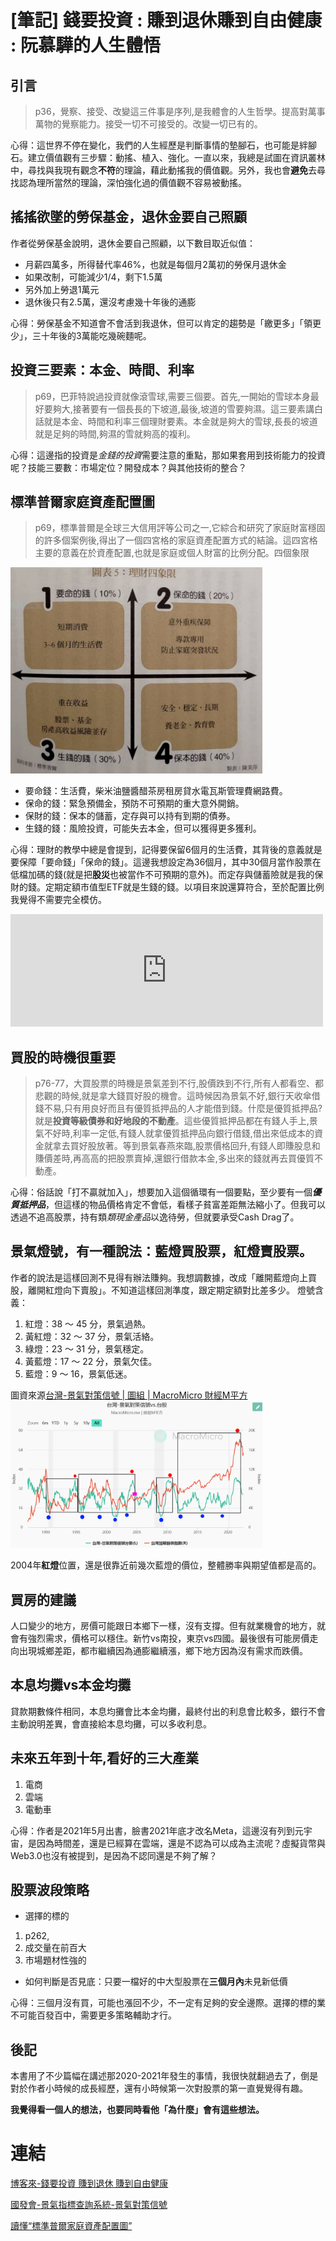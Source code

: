 # [筆記] 錢要投資 : 賺到退休賺到自由健康 : 阮慕驊的人生體悟


## 引言
> p36，覺察、接受、改變這三件事是序列,是我體會的人生哲學。提高對萬事萬物的覺察能力。接受一切不可接受的。改變一切已有的。

<!--more-->
心得：這世界不停在變化，我們的人生經歷是判斷事情的墊腳石，也可能是絆腳石。建立價值觀有三步驟：動搖、植入、強化。一直以來，我總是試圖在資訊叢林中，尋找與我現有觀念**不符**的理論，藉此動搖我的價值觀。另外，我也會**避免**去尋找認為理所當然的理論，深怕強化過的價值觀不容易被動搖。

## 搖搖欲墜的勞保基金，退休金要自己照顧
作者從勞保基金說明，退休金要自己照顧，以下數目取近似值：

* 月薪四萬多，所得替代率46%，也就是每個月2萬初的勞保月退休金
* 如果改制，可能減少1/4，剩下1.5萬
* 另外加上勞退1萬元
* 退休後只有2.5萬，還沒考慮幾十年後的通膨

心得：勞保基金不知道會不會活到我退休，但可以肯定的趨勢是「繳更多」「領更少」，三十年後的3萬能吃幾碗麵呢。

## 投資三要素：本金、時間、利率
> p69，巴菲特說過投資就像滾雪球,需要三個要。首先,一開始的雪球本身最好要夠大,接著要有一個長長的下坡道,最後,坡道的雪要夠濕。這三要素講白話就是本金、時間和利率三個理財要素。本金就是夠大的雪球,長長的坡道就是足夠的時間,夠濕的雪就夠高的複利。

心得：這邊指的投資是*金錢的投資*需要注意的重點，那如果套用到技術能力的投資呢？技能三要數：市場定位？開發成本？與其他技術的整合？

## 標準普爾家庭資產配置圖
> p69，標準普爾是全球三大信用評等公司之一,它綜合和研究了家庭財富穩固的許多個案例後,得出了一個四宮格的家庭資產配置方式的結論。這四宮格主要的意義在於資產配置,也就是家庭或個人財富的比例分配。四個象限

<img src="asset-allocation.jpg" width="80%">

- 要命錢：生活費，柴米油鹽醬醋茶房租房貸水電瓦斯管理費網路費。
- 保命的錢：緊急預備金，預防不可預期的重大意外開銷。
- 保財的錢：保本的儲蓄，定存與可以持有到期的債券。
- 生錢的錢：風險投資，可能失去本金，但可以獲得更多獲利。

心得：理財的教學中總是會提到，記得要保留6個月的生活費，其背後的意義就是要保障「要命錢」「保命的錢」。這邊我想設定為36個月，其中30個月當作股票在低檔加碼的錢(就是把**股災**也被當作不可預期的意外)。而定存與儲蓄險就是我的保財的錢。定期定額市值型ETF就是生錢的錢。以項目來說還算符合，至於配置比例我覺得不需要完全模仿。
<iframe src="https://open.firstory.me/embed/story/cl72wh7wp06rp01xo5wlxbvxe" height="180" width="500" frameborder="0" scrolling="no"></iframe>

## 買股的時機很重要
> p76-77，大買股票的時機是景氣差到不行,股價跌到不行,所有人都看空、都悲觀的時候,就是拿大錢買好股的機會。這時候因為景氣不好,銀行天收傘借錢不易,只有用良好而且有優質抵押品的人才能借到錢。什麼是優質抵押品?就是**投資等級債券和好地段的不動產**。這些優質抵押品都在有錢人手上,景氣不好時,利率一定低,有錢人就拿優質抵押品向銀行借錢,借出來低成本的資金就拿去買好股放著。等到景氣春燕來臨,股票價格回升,有錢人即賺股息和賺價差時,再高高的把股票賣掉,還銀行借款本金,多出來的錢就再去買優質不動產。

心得：俗話說「打不贏就加入」，想要加入這個循環有一個要點，至少要有一個***優質抵押品***，但這樣的物品價格肯定不會低，看樣子貧富差距無法縮小了。但我可以透過不追高股票，持有類*類現金產品*以逸待勞，但就要承受Cash Drag了。


## 景氣燈號，有一種說法：藍燈買股票，紅燈賣股票。
作者的說法是這樣回測不見得有辦法賺夠。我想調數據，改成「離開藍燈向上買股，離開紅燈向下賣股」。不知道這樣回測準度，跟定期定額對比差多少。
燈號含義：
1. 紅燈：38 ～ 45 分，景氣過熱。
2. 黃紅燈：32 ～ 37 分，景氣活絡。
3. 綠燈：23 ～ 31 分，景氣穩定。
4. 黃藍燈：17 ～ 22 分，景氣欠佳。
5. 藍燈：9 ～ 16，景氣低迷。

圖資來源[台灣-景氣對策信號 | 圖組 | MacroMicro 財經M平方](https://www.macromicro.me/collections/10/tw-monitoring-indicators-relative)
<img src="signal.PNG" width="80%">

2004年**紅燈**位置，還是很靠近前幾次藍燈的價位，整體勝率與期望值都是高的。

## 買房的建議
人口變少的地方，房價可能跟日本鄉下一樣，沒有支撐。但有就業機會的地方，就會有強烈需求，價格可以穩住。新竹vs南投，東京vs四國。最後很有可能房價走向出現城鄉差距，都市繼續因為通膨繼續漲，鄉下地方因為沒有需求而跌價。

## 本息均攤vs本金均攤
貸款期數條件相同，本息均攤會比本金均攤，最終付出的利息會比較多，銀行不會主動說明差異，會直接給本息均攤，可以多收利息。

## 未來五年到十年,看好的三大產業
1. 電商
2. 雲端
3. 電動車

心得：作者是2021年5月出書，臉書2021年底才改名Meta，這邊沒有列到元宇宙，是因為時間差，還是已經算在雲端，還是不認為可以成為主流呢？虛擬貨幣與Web3.0也沒有被提到，是因為不認同還是不夠了解？

## 股票波段策略
* 選擇的標的
 1. p262,
 2. 成交量在前百大
 3. 市場題材性強的
* 如何判斷是否見底：只要一檔好的中大型股票在**三個月內**未見新低價

心得：三個月沒有買，可能也漲回不少，不一定有足夠的安全邊際。選擇的標的業不可能百發百中，需要更多策略輔助才行。

## 後記
本書用了不少篇幅在講述那2020-2021年發生的事情，我很快就翻過去了，倒是對於作者小時候的成長經歷，還有小時候第一次對股票的第一直覺覺得有趣。

**我覺得看一個人的想法，也要同時看他「為什麼」會有這些想法。**


# 連結
[博客來-錢要投資 賺到退休 賺到自由健康](https://www.books.com.tw/products/0010890965)

[國發會-景氣指標查詢系統-景氣對策信號](https://index.ndc.gov.tw/n/zh_tw)

[讀懂“標準普爾家庭資產配置圖”](https://zhuanlan.zhihu.com/p/357228526)
